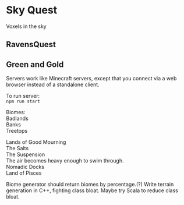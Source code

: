 # Sky Quest

Voxels in the sky

## RavensQuest  
## Green and Gold  

Servers work like Minecraft servers, except that you connect via a web browser instead of a standalone client.

To run server:  
`npm run start`  

Biomes:  
Badlands  
Banks  
Treetops  


Lands of Good Mourning  
The Salts  
The Suspension  
  The air becomes heavy enough to swim through.  
Nomadic Docks  
Land of Pisces  

Biome generator should return biomes by percentage.(?)
Write terrain generation in C++, fighting class bloat.
Maybe try Scala to reduce class bloat.
